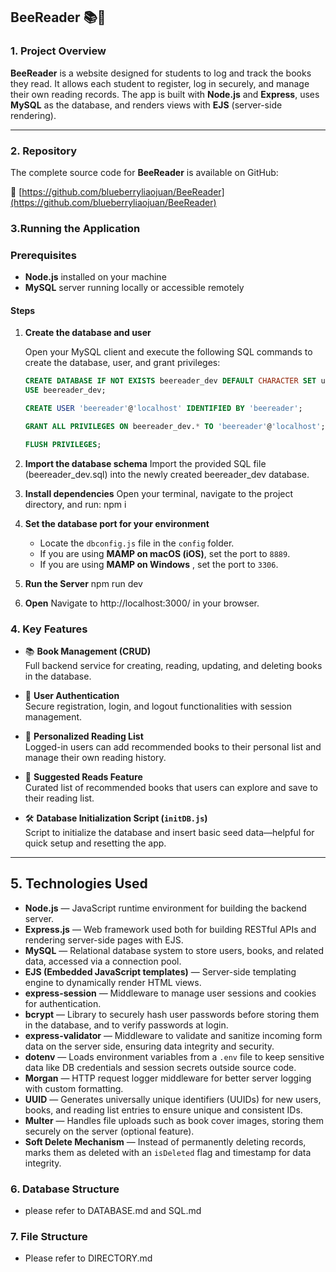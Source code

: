 ## BeeReader 📚🐝

### 1. Project Overview

**BeeReader** is a website designed for students to log and track the books they read. It allows each student to register, log in securely, and manage their own reading records. The app is built with **Node.js** and **Express**, uses **MySQL** as the database, and renders views with **EJS** (server-side rendering).

---

### 2. Repository

The complete source code for **BeeReader** is available on GitHub:

🔗 [https://github.com/blueberryliaojuan/BeeReader](https://github.com/blueberryliaojuan/BeeReader)

### 3.Running the Application

### Prerequisites

- **Node.js** installed on your machine
- **MySQL** server running locally or accessible remotely

#### Steps

1. **Create the database and user**

   Open your MySQL client and execute the following SQL commands to create the database, user, and grant privileges:

   ```sql
   CREATE DATABASE IF NOT EXISTS beereader_dev DEFAULT CHARACTER SET utf8mb4 COLLATE utf8mb4_unicode_ci;
   USE beereader_dev;

   CREATE USER 'beereader'@'localhost' IDENTIFIED BY 'beereader';

   GRANT ALL PRIVILEGES ON beereader_dev.* TO 'beereader'@'localhost';

   FLUSH PRIVILEGES;
   ```

2. **Import the database schema**
   Import the provided SQL file (beereader_dev.sql) into the newly created beereader_dev database.
3. **Install dependencies**
   Open your terminal, navigate to the project directory, and run: npm i
4. **Set the database port for your environment**

   - Locate the `dbconfig.js` file in the `config` folder.
   - If you are using **MAMP on macOS (iOS)**, set the port to `8889`.
   - If you are using **MAMP on Windows** , set the port to `3306`.

5. **Run the Server**
   npm run dev
6. **Open**
   Navigate to http://localhost:3000/ in your browser.

### 4. Key Features

- 📚 **Book Management (CRUD)**  
  Full backend service for creating, reading, updating, and deleting books in the database.

- 👤 **User Authentication**  
  Secure registration, login, and logout functionalities with session management.

- 📖 **Personalized Reading List**  
  Logged-in users can add recommended books to their personal list and manage their own reading history.

- 🌟 **Suggested Reads Feature**  
  Curated list of recommended books that users can explore and save to their reading list.

- 🛠️ **Database Initialization Script (`initDB.js`)**  
  Script to initialize the database and insert basic seed data—helpful for quick setup and resetting the app.

---

## 5. Technologies Used

- **Node.js** — JavaScript runtime environment for building the backend server.
- **Express.js** — Web framework used both for building RESTful APIs and rendering server-side pages with EJS.
- **MySQL** — Relational database system to store users, books, and related data, accessed via a connection pool.
- **EJS (Embedded JavaScript templates)** — Server-side templating engine to dynamically render HTML views.
- **express-session** — Middleware to manage user sessions and cookies for authentication.
- **bcrypt** — Library to securely hash user passwords before storing them in the database, and to verify passwords at login.
- **express-validator** — Middleware to validate and sanitize incoming form data on the server side, ensuring data integrity and security.
- **dotenv** — Loads environment variables from a `.env` file to keep sensitive data like DB credentials and session secrets outside source code.
- **Morgan** — HTTP request logger middleware for better server logging with custom formatting.
- **UUID** — Generates universally unique identifiers (UUIDs) for new users, books, and reading list entries to ensure unique and consistent IDs.
- **Multer** — Handles file uploads such as book cover images, storing them securely on the server (optional feature).
- **Soft Delete Mechanism** — Instead of permanently deleting records, marks them as deleted with an `isDeleted` flag and timestamp for data integrity.

### 6. Database Structure

- please refer to DATABASE.md and SQL.md

### 7. File Structure

- Please refer to DIRECTORY.md
